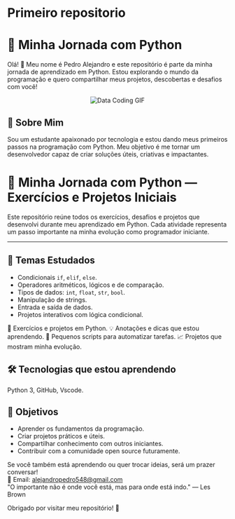 # Primeiro repositorio

# 🚀 Minha Jornada com Python

Olá! 👋 Meu nome é Pedro Alejandro e este repositório é parte da minha jornada de aprendizado em Python. Estou explorando o mundo da programação e quero compartilhar meus projetos, descobertas e desafios com você!
<p align="center">
  <img src="https://media.giphy.com/media/v1.Y2lkPTc5MGI3NjExd2F4em4zZnB6b2pjN2g2YXJwOGpzaHBvcGdmMDFmcGN2c2lhd2w2NiZlcD12MV9naWZzX3NlYXJjaCZjdD1n/n1dFDLwXu4Qkwy7OJ0/giphy.gif" alt="Data Coding GIF">
</p>

## 🧠 Sobre Mim

Sou um estudante apaixonado por tecnologia e estou dando meus primeiros passos na programação com Python. Meu objetivo é me tornar um desenvolvedor capaz de criar soluções úteis, criativas e impactantes.


# 🐍 Minha Jornada com Python — Exercícios e Projetos Iniciais


Este repositório reúne todos os exercícios, desafios e projetos que desenvolvi durante meu aprendizado em Python. Cada atividade representa um passo importante na minha evolução como programador iniciante.

---

## 🧠 Temas Estudados

- Condicionais `if`, `elif`, `else`.
- Operadores aritméticos, lógicos e de comparação.
- Tipos de dados: `int`, `float`, `str`, `bool`.
- Manipulação de strings.
- Entrada e saída de dados.
- Projetos interativos com lógica condicional.


 🐍 Exercícios e projetos em Python.
 💡 Anotações e dicas que estou aprendendo.
 🔧 Pequenos scripts para automatizar tarefas.
 📈 Projetos que mostram minha evolução.

## 🛠️ Tecnologias que estou aprendendo

  Python 3,
  GitHub,
  Vscode.
## 🎯 Objetivos

- Aprender os fundamentos da programação.
- Criar projetos práticos e úteis.
- Compartilhar conhecimento com outros iniciantes.
- Contribuir com a comunidade open source futuramente.

Se você também está aprendendo ou quer trocar ideias, será um prazer conversar!  
📧 Email: alejandropedro548@gmail.com  
"O importante não é onde você está, mas para onde está indo." — Les Brown

Obrigado por visitar meu repositório! 🌟
